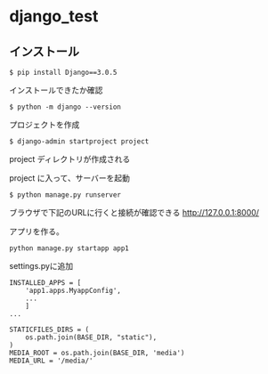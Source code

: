 # django_test

## インストール
```
$ pip install Django==3.0.5
```
インストールできたか確認
```
$ python -m django --version
```

プロジェクトを作成
```
$ django-admin startproject project
```
project ディレクトリが作成される

project に入って、サーバーを起動
```
$ python manage.py runserver
```

ブラウザで下記のURLに行くと接続が確認できる
http://127.0.0.1:8000/

アプリを作る。
```
python manage.py startapp app1
```
settings.pyに追加
```
INSTALLED_APPS = [
    'app1.apps.MyappConfig',
    ...
    ]
...

STATICFILES_DIRS = (
    os.path.join(BASE_DIR, "static"),
)
MEDIA_ROOT = os.path.join(BASE_DIR, 'media')
MEDIA_URL = '/media/'

```
